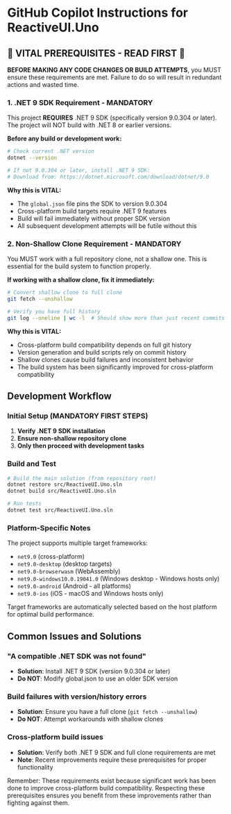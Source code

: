 # GitHub Copilot Instructions for ReactiveUI.Uno

## 🚨 VITAL PREREQUISITES - READ FIRST 🚨

**BEFORE MAKING ANY CODE CHANGES OR BUILD ATTEMPTS**, you MUST ensure these requirements are met. Failure to do so will result in redundant actions and wasted time.

### 1. .NET 9 SDK Requirement - MANDATORY

This project **REQUIRES** .NET 9 SDK (specifically version 9.0.304 or later). The project will NOT build with .NET 8 or earlier versions.

**Before any build or development work:**

```bash
# Check current .NET version
dotnet --version

# If not 9.0.304 or later, install .NET 9 SDK:
# Download from: https://dotnet.microsoft.com/download/dotnet/9.0
```

**Why this is VITAL:**
- The `global.json` file pins the SDK to version 9.0.304
- Cross-platform build targets require .NET 9 features
- Build will fail immediately without proper SDK version
- All subsequent development attempts will be futile without this

### 2. Non-Shallow Clone Requirement - MANDATORY

You MUST work with a full repository clone, not a shallow one. This is essential for the build system to function properly.

**If working with a shallow clone, fix it immediately:**

```bash
# Convert shallow clone to full clone
git fetch --unshallow

# Verify you have full history
git log --oneline | wc -l  # Should show more than just recent commits
```

**Why this is VITAL:**
- Cross-platform build compatibility depends on full git history
- Version generation and build scripts rely on commit history
- Shallow clones cause build failures and inconsistent behavior
- The build system has been significantly improved for cross-platform compatibility

## Development Workflow

### Initial Setup (MANDATORY FIRST STEPS)

1. **Verify .NET 9 SDK installation**
2. **Ensure non-shallow repository clone**
3. **Only then proceed with development tasks**

### Build and Test

```bash
# Build the main solution (from repository root)
dotnet restore src/ReactiveUI.Uno.sln
dotnet build src/ReactiveUI.Uno.sln

# Run tests
dotnet test src/ReactiveUI.Uno.sln
```

### Platform-Specific Notes

The project supports multiple target frameworks:
- `net9.0` (cross-platform)
- `net9.0-desktop` (desktop targets)
- `net9.0-browserwasm` (WebAssembly)
- `net9.0-windows10.0.19041.0` (Windows desktop - Windows hosts only)
- `net9.0-android` (Android - all platforms)
- `net9.0-ios` (iOS - macOS and Windows hosts only)

Target frameworks are automatically selected based on the host platform for optimal build performance.

## Common Issues and Solutions

### "A compatible .NET SDK was not found"
- **Solution**: Install .NET 9 SDK (version 9.0.304 or later)
- **Do NOT**: Modify global.json to use an older SDK version

### Build failures with version/history errors
- **Solution**: Ensure you have a full clone (`git fetch --unshallow`)
- **Do NOT**: Attempt workarounds with shallow clones

### Cross-platform build issues
- **Solution**: Verify both .NET 9 SDK and full clone requirements are met
- **Note**: Recent improvements require these prerequisites for proper functionality

Remember: These requirements exist because significant work has been done to improve cross-platform build compatibility. Respecting these prerequisites ensures you benefit from these improvements rather than fighting against them.